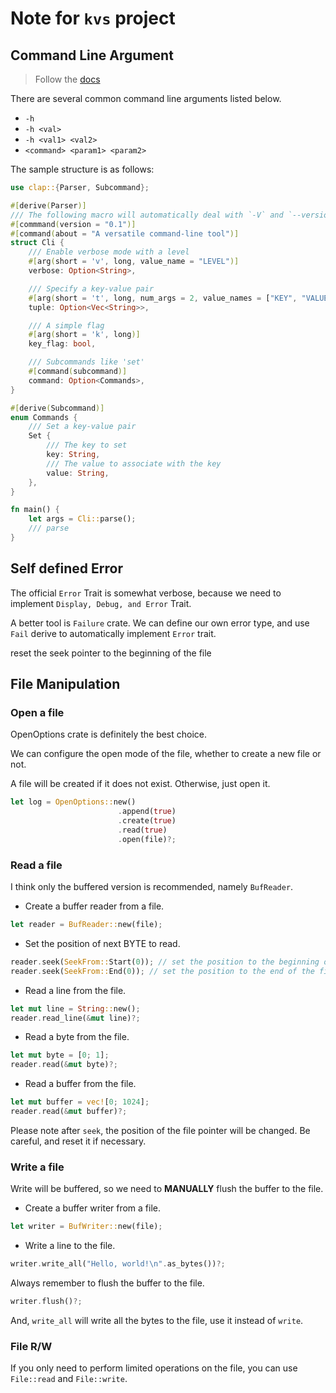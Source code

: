 # Note for `kvs` project

## Command Line Argument

> Follow the [docs](https://docs.rs/clap/4.5.32/clap/_derive/_tutorial/index.html)

There are several common command line arguments listed below.
- `-h`
- `-h <val>`
- `-h <val1> <val2>`
- `<command> <param1> <param2>`

The sample structure is as follows:
```Rust
use clap::{Parser, Subcommand};

#[derive(Parser)]
/// The following macro will automatically deal with `-V` and `--version`
#[commmand(version = "0.1")]
#[command(about = "A versatile command-line tool")]
struct Cli {
    /// Enable verbose mode with a level
    #[arg(short = 'v', long, value_name = "LEVEL")]
    verbose: Option<String>,

    /// Specify a key-value pair
    #[arg(short = 't', long, num_args = 2, value_names = ["KEY", "VALUE"])]
    tuple: Option<Vec<String>>,

    /// A simple flag
    #[arg(short = 'k', long)]
    key_flag: bool,

    /// Subcommands like 'set'
    #[command(subcommand)]
    command: Option<Commands>,
}

#[derive(Subcommand)]
enum Commands {
    /// Set a key-value pair
    Set {
        /// The key to set
        key: String,
        /// The value to associate with the key
        value: String,
    },
}

fn main() {
    let args = Cli::parse();
    /// parse
}
```

## Self defined Error

The official `Error` Trait is somewhat verbose, because we need to implement `Display, Debug, and Error` Trait. 

A better tool is `Failure` crate. 
We can define our own error type, and use `Fail` derive to automatically implement `Error` trait.


reset the seek pointer to the beginning of the file


## File Manipulation

### Open a file
OpenOptions crate is definitely the best choice.

We can configure the open mode of the file, whether to create a new file or not.

A file will be created if it does not exist. Otherwise, just open it.
```Rust
let log = OpenOptions::new()
                        .append(true)
                        .create(true)
                        .read(true)
                        .open(file)?;      
```

### Read a file
I think only the buffered version is recommended, namely `BufReader`.

- Create a buffer reader from a file.
```Rust
let reader = BufReader::new(file);
```
- Set the position of next BYTE to read.
```Rust
reader.seek(SeekFrom::Start(0)); // set the position to the beginning of the file
reader.seek(SeekFrom::End(0)); // set the position to the end of the file
```
- Read a line from the file.
```Rust
let mut line = String::new();
reader.read_line(&mut line)?;
```
- Read a byte from the file.
```Rust
let mut byte = [0; 1];
reader.read(&mut byte)?;
```
- Read a buffer from the file.
```Rust
let mut buffer = vec![0; 1024];
reader.read(&mut buffer)?;
```

Please note after `seek`, the position of the file pointer will be changed. Be careful, and reset it if necessary.

### Write a file

Write will be buffered, so we need to **MANUALLY** flush the buffer to the file.

- Create a buffer writer from a file.
```Rust
let writer = BufWriter::new(file);
```
- Write a line to the file.
```Rust
writer.write_all("Hello, world!\n".as_bytes())?;
```

Always remember to flush the buffer to the file.
```Rust
writer.flush()?;
```

And, `write_all` will write all the bytes to the file, use it instead of `write`.

### File R/W
If you only need to perform limited operations on the file, you can use `File::read` and `File::write`.